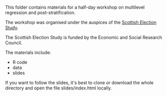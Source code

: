 This folder contains materials for a half-day workshop on multilevel
regression and post-stratification.

The workshop was organised under the auspices of the [Scottish Election
Study](https://scottishelections.ac.uk/).

The Scottish Election Study is funded by the Economic and Social
Research Council.

The materials include:

 - R code
 - data
 - slides
 
If you want to follow the slides, it's best to clone or download the
whole directory and open the file slides/index.html locally.


